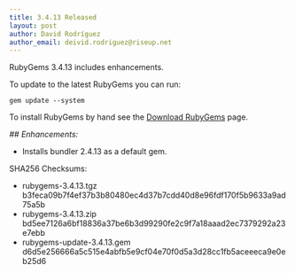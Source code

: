 ```yaml
---
title: 3.4.13 Released
layout: post
author: David Rodríguez
author_email: deivid.rodriguez@riseup.net
---
```


RubyGems 3.4.13 includes enhancements.

To update to the latest RubyGems you can run:

    gem update --system

To install RubyGems by hand see the [Download RubyGems][download] page.


_## Enhancements:_

* Installs bundler 2.4.13 as a default gem.


SHA256 Checksums:

* rubygems-3.4.13.tgz  
  b3feca09b7f4ef37b3b80480ec4d37b7cdd40d8e96fdf170f5b9633a9ad75a5b
* rubygems-3.4.13.zip  
  bd5ee7126a6bf18836a37be6b3d99290fe2c9f7a18aaad2ec7379292a23e7ebb
* rubygems-update-3.4.13.gem  
  d6d5e256666a5c515e4abfb5e9cf04e70f0d5a3d28cc1fb5aceeeca9e0eb25d6


[download]: https://rubygems.org/pages/download

